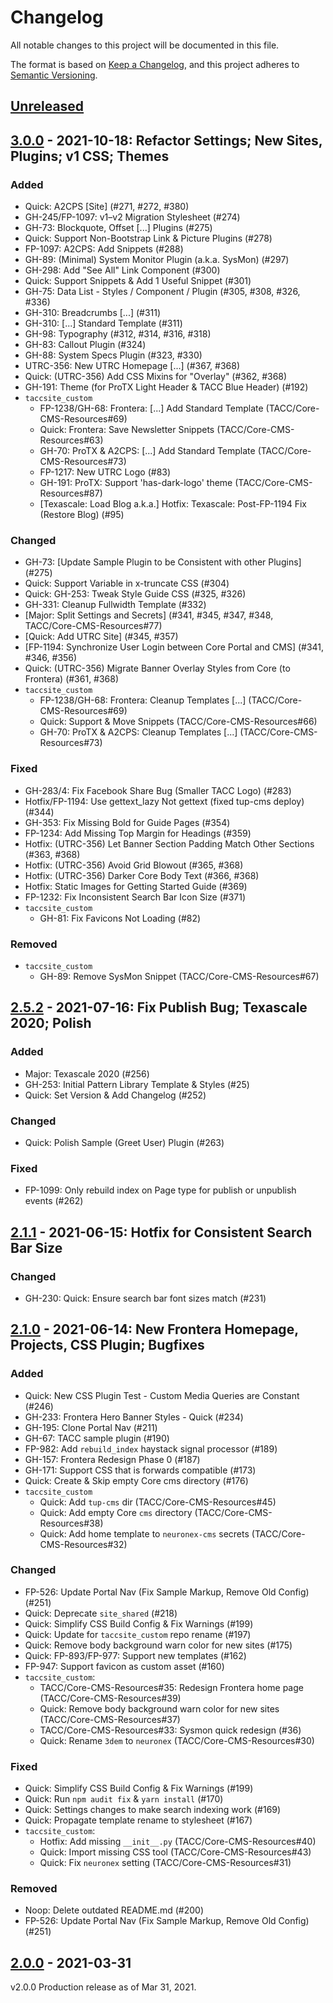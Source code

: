 # Changelog

All notable changes to this project will be documented in this file.

The format is based on [Keep a Changelog](https://keepachangelog.com/en/1.0.0/),
and this project adheres to [Semantic Versioning](https://semver.org/spec/v2.0.0.html).

## [Unreleased]

## [3.0.0] - 2021-10-18: Refactor Settings; New Sites, Plugins; v1 CSS; Themes

### Added

- Quick: A2CPS [Site] (#271, #272, #380)
- GH-245/FP-1097: v1–v2 Migration Stylesheet (#274)
- GH-73: Blockquote, Offset [...] Plugins (#275)
- Quick: Support Non-Bootstrap Link & Picture Plugins (#278)
- FP-1097: A2CPS: Add Snippets (#288)
- GH-89: (Minimal) System Monitor Plugin (a.k.a. SysMon) (#297)
- GH-298: Add "See All" Link Component (#300)
- Quick: Support Snippets & Add 1 Useful Snippet (#301)
- GH-75: Data List - Styles / Component / Plugin (#305, #308, #326, #336)
- GH-310: Breadcrumbs [...] (#311)
- GH-310: [...] Standard Template (#311)
- GH-98: Typography (#312, #314, #316, #318)
- GH-83: Callout Plugin (#324)
- GH-88: System Specs Plugin (#323, #330)
- UTRC-356: New UTRC Homepage [...] (#367, #368)
- Quick: (UTRC-356) Add CSS Mixins for "Overlay" (#362, #368)
- GH-191: Theme (for ProTX Light Header & TACC Blue Header) (#192)
- `taccsite_custom`
  - FP-1238/GH-68: Frontera: [...] Add Standard Template (TACC/Core-CMS-Resources#69)
  - Quick: Frontera: Save Newsletter Snippets (TACC/Core-CMS-Resources#63)
  - GH-70: ProTX & A2CPS: [...] Add Standard Template (TACC/Core-CMS-Resources#73)
  - FP-1217: New UTRC Logo (#83)
  - GH-191: ProTX: Support 'has-dark-logo' theme (TACC/Core-CMS-Resources#87)
  - [Texascale: Load Blog a.k.a.] Hotfix: Texascale: Post-FP-1194 Fix (Restore Blog) (#95)

### Changed

- GH-73: [Update Sample Plugin to be Consistent with other Plugins] (#275)
- Quick: Support Variable in x-truncate CSS (#304)
- Quick: GH-253: Tweak Style Guide CSS (#325, #326)
- GH-331: Cleanup Fullwidth Template (#332)
- [Major: Split Settings and Secrets] (#341, #345, #347, #348, TACC/Core-CMS-Resources#77)
- [Quick: Add UTRC Site] (#345, #357)
- [FP-1194: Synchronize User Login between Core Portal and CMS] (#341, #346, #356)
- Quick: (UTRC-356) Migrate Banner Overlay Styles from Core (to Frontera) (#361, #368)
- `taccsite_custom`
  - FP-1238/GH-68: Frontera: Cleanup Templates [...] (TACC/Core-CMS-Resources#69)
  - Quick: Support & Move Snippets (TACC/Core-CMS-Resources#66)
  - GH-70: ProTX & A2CPS: Cleanup Templates [...] (TACC/Core-CMS-Resources#73)

### Fixed

- GH-283/4: Fix Facebook Share Bug (Smaller TACC Logo) (#283)
- Hotfix/FP-1194: Use gettext_lazy Not gettext (fixed tup-cms deploy) (#344)
- GH-353: Fix Missing Bold for Guide Pages (#354)
- FP-1234: Add Missing Top Margin for Headings (#359)
- Hotfix: (UTRC-356) Let Banner Section Padding Match Other Sections (#363, #368)
- Hotfix: (UTRC-356) Avoid Grid Blowout (#365, #368)
- Hotfix: (UTRC-356) Darker Core Body Text (#366, #368)
- Hotfix: Static Images for Getting Started Guide (#369)
- FP-1232: Fix Inconsistent Search Bar Icon Size (#371)
- `taccsite_custom`
  - GH-81: Fix Favicons Not Loading (#82)

### Removed

- `taccsite_custom`
  - GH-89: Remove SysMon Snippet (TACC/Core-CMS-Resources#67)

## [2.5.2] - 2021-07-16: Fix Publish Bug; Texascale 2020; Polish

### Added

- Major: Texascale 2020 (#256)
- GH-253: Initial Pattern Library Template & Styles (#25)
- Quick: Set Version & Add Changelog (#252)

### Changed

- Quick: Polish Sample (Greet User) Plugin (#263)

### Fixed

- FP-1099: Only rebuild index on Page type for publish or unpublish events (#262)

## [2.1.1] - 2021-06-15: Hotfix for Consistent Search Bar Size

### Changed

- GH-230: Quick: Ensure search bar font sizes match (#231)

## [2.1.0] - 2021-06-14: New Frontera Homepage, Projects, CSS Plugin; Bugfixes

### Added

- Quick: New CSS Plugin Test - Custom Media Queries are Constant (#246)
- GH-233: Frontera Hero Banner Styles - Quick (#234)
- GH-195: Clone Portal Nav (#211)
- GH-67: TACC sample plugin (#190)
- FP-982: Add `rebuild_index` haystack signal processor (#189)
- GH-157: Frontera Redesign Phase 0 (#187)
- GH-171: Support CSS that is forwards compatible (#173)
- Quick: Create & Skip empty Core cms directory (#176)
- `taccsite_custom`
    - Quick: Add `tup-cms` dir (TACC/Core-CMS-Resources#45)
    - Quick: Add empty Core `cms` directory (TACC/Core-CMS-Resources#38)
    - Quick: Add home template to `neuronex-cms` secrets (TACC/Core-CMS-Resources#32)

### Changed

- FP-526: Update Portal Nav (Fix Sample Markup, Remove Old Config) (#251)
- Quick: Deprecate `site_shared` (#218)
- Quick: Simplify CSS Build Config & Fix Warnings (#199)
- Quick: Update for `taccsite_custom` repo rename (#197)
- Quick: Remove body background warn color for new sites (#175)
- Quick: FP-893/FP-977: Support new templates (#162)
- FP-947: Support favicon as custom asset (#160)
- `taccsite_custom`:
    - TACC/Core-CMS-Resources#35: Redesign Frontera home page (TACC/Core-CMS-Resources#39)
    - Quick: Remove body background warn color for new sites (TACC/Core-CMS-Resources#37)
    - TACC/Core-CMS-Resources#33: Sysmon quick redesign (#36)
    - Quick: Rename `3dem` to `neuronex` (TACC/Core-CMS-Resources#30)

### Fixed

- Quick: Simplify CSS Build Config & Fix Warnings (#199)
- Quick: Run `npm audit fix` & `yarn install` (#170)
- Quick: Settings changes to make search indexing work (#169)
- Quick: Propagate template rename to stylesheet (#167)
- `taccsite_custom`:
    - Hotfix: Add missing `__init__.py` (TACC/Core-CMS-Resources#40)
    - Quick: Import missing CSS tool (TACC/Core-CMS-Resources#43)
    - Quick: Fix `neuronex` setting (TACC/Core-CMS-Resources#31)

### Removed

- Noop: Delete outdated README.md (#200)
- FP-526: Update Portal Nav (Fix Sample Markup, Remove Old Config) (#251)

## [2.0.0] - 2021-03-31
v2.0.0 Production release as of Mar 31, 2021.

[unreleased]: https://github.com/TACC/Core-CMS/compare/v3.0.0...HEAD
[3.0.0]: https://github.com/TACC/Core-CMS/releases/tag/v3.0.0
[2.5.2]: https://github.com/TACC/Core-CMS/releases/tag/v2.5.2
[2.1.1]: https://github.com/TACC/Core-CMS/releases/tag/v2.1.1
[2.1.0]: https://github.com/TACC/Core-CMS/releases/tag/v2.1.0
[2.0.0]: https://github.com/TACC/Core-CMS/releases/tag/v2.0.0
